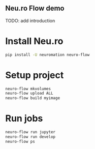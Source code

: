## Neu.ro Flow demo

TODO: add introduction


# Install Neu.ro
```bash
pip install -U neuromation neuro-flow
```

# Setup project

```bash
neuro-flow mkvolumes
neuro-flow upload ALL
neuro-flow build myimage
```

# Run jobs

```bash
neuro-flow run jupyter
neuro-flow run develop
neuro-flow ps
```